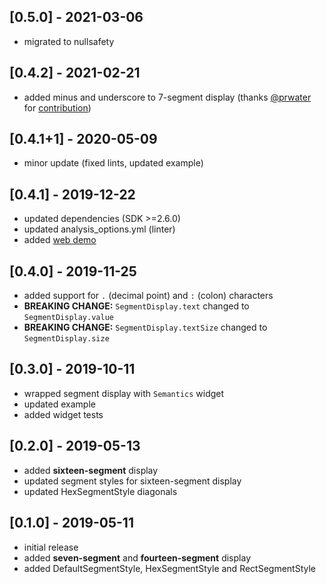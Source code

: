 ## [0.5.0] - 2021-03-06
* migrated to nullsafety

## [0.4.2] - 2021-02-21
* added minus and underscore to 7-segment display (thanks [@prwater](https://github.com/prwater) for [contribution](https://github.com/janstol/flutter_segment_display/pull/4))

## [0.4.1+1] - 2020-05-09
* minor update (fixed lints, updated example)

## [0.4.1] - 2019-12-22
* updated dependencies (SDK >=2.6.0)
* updated analysis_options.yml (linter)
* added [web demo](https://janstol.github.io/flutter_segment_display/)

## [0.4.0] - 2019-11-25
* added support for `.` (decimal point) and `:` (colon) characters
* **BREAKING CHANGE:** `SegmentDisplay.text` changed to `SegmentDisplay.value`
* **BREAKING CHANGE:** `SegmentDisplay.textSize` changed to `SegmentDisplay.size`

## [0.3.0] - 2019-10-11
* wrapped segment display with `Semantics` widget
* updated example
* added widget tests

## [0.2.0] - 2019-05-13
* added **sixteen-segment** display
* updated segment styles for sixteen-segment display
* updated HexSegmentStyle diagonals

## [0.1.0] - 2019-05-11
* initial release
* added **seven-segment** and **fourteen-segment** display
* added DefaultSegmentStyle, HexSegmentStyle and RectSegmentStyle
